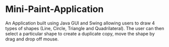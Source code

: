 # Mini-Paint-Application
An Application built using Java GUI and Swing allowing users to draw 4 types of shapes (Line, Circle, Triangle and Quadrilateral). The user can then select a particular shape to create a duplicate copy, move the shape by drag and drop off mouse.  
